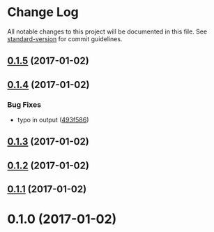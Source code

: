 # Change Log

All notable changes to this project will be documented in this file. See [standard-version](https://github.com/conventional-changelog/standard-version) for commit guidelines.

<a name="0.1.5"></a>
## [0.1.5](https://github.com/denouche/virtual-assistant-plugin-hello-world/compare/v0.1.4...v0.1.5) (2017-01-02)



<a name="0.1.4"></a>
## [0.1.4](https://github.com/denouche/virtual-assistant-plugin-hello-world/compare/v0.1.3...v0.1.4) (2017-01-02)


### Bug Fixes

* typo in output ([493f586](https://github.com/denouche/virtual-assistant-plugin-hello-world/commit/493f586))



<a name="0.1.3"></a>
## [0.1.3](https://github.com/denouche/virtual-assistant-plugin-hello-world/compare/v0.1.2...v0.1.3) (2017-01-02)



<a name="0.1.2"></a>
## [0.1.2](https://github.com/denouche/virtual-assistant-plugin-hello-world/compare/v0.1.1...v0.1.2) (2017-01-02)



<a name="0.1.1"></a>
## [0.1.1](https://github.com/denouche/virtual-assistant-plugin-hello-world/compare/v0.1.0...v0.1.1) (2017-01-02)



<a name="0.1.0"></a>
# 0.1.0 (2017-01-02)
